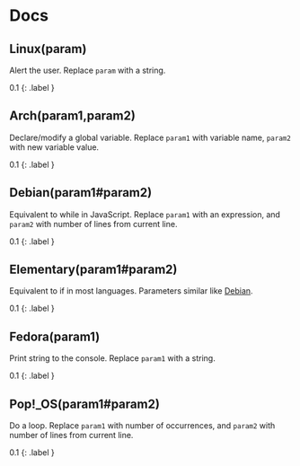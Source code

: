 # Docs
## Linux(param)
Alert the user. Replace `param` with a string.

0.1
{: .label }
## Arch(param1,param2)
Declare/modify a global variable. Replace `param1` with variable name, `param2` with new variable value.

0.1
{: .label }
## Debian(param1#param2)
Equivalent to while in JavaScript. Replace `param1` with an expression, and `param2` with number of lines from current line.

0.1
{: .label }
## Elementary(param1#param2)
Equivalent to if in most languages. Parameters similar like [Debian](#Debian).

0.1
{: .label }
## Fedora(param1)
Print string to the console. Replace `param1` with a string.

0.1
{: .label }
## Pop!_OS(param1#param2)
Do a loop. Replace `param1` with number of occurrences, and `param2` with number of lines from current line.

0.1
{: .label }
